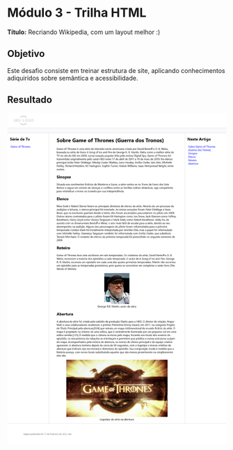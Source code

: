 # Módulo 3 - Trilha HTML

**Título:** Recriando Wikipedia, com um layout melhor :)

## Objetivo
Este desafio consiste em treinar estrutura de site, aplicando conhecimentos adiquiridos sobre semântica e acessibilidade.

## Resultado

![resultado do exercício](assets/images/resultado.png)